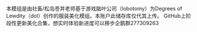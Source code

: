 本模组是由社畜/松岛苍井老师基于游戏脑叶公司（lobotomy）为Degrees of Lewdity（dol）创作的服装美化模组。本账户此储存库仅代其上传。
GitHub上阶段性更新美化合集，想实时体验新进度可以移步企鹅群277309263
